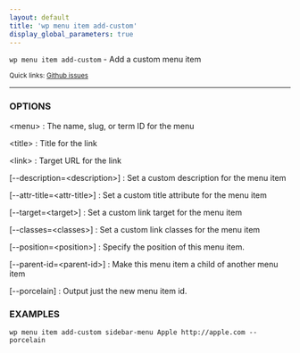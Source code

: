 ```yaml
---
layout: default
title: 'wp menu item add-custom'
display_global_parameters: true
---
```


`wp menu item add-custom` - Add a custom menu item

<small>Quick links: <a href="https://github.com/wp-cli/wp-cli/issues?q=is%3Aopen+label%3Acommand%3Amenu-item-add-custom+sort%3Aupdated-desc">Github issues</a></small>

<hr />

### OPTIONS

&lt;menu&gt;
: The name, slug, or term ID for the menu

&lt;title&gt;
: Title for the link

&lt;link&gt;
: Target URL for the link

[\--description=&lt;description&gt;]
: Set a custom description for the menu item

[\--attr-title=&lt;attr-title&gt;]
: Set a custom title attribute for the menu item

[\--target=&lt;target&gt;]
: Set a custom link target for the menu item

[\--classes=&lt;classes&gt;]
: Set a custom link classes for the menu item

[\--position=&lt;position&gt;]
: Specify the position of this menu item.

[\--parent-id=&lt;parent-id&gt;]
: Make this menu item a child of another menu item

[\--porcelain]
: Output just the new menu item id.

### EXAMPLES

    wp menu item add-custom sidebar-menu Apple http://apple.com --porcelain



